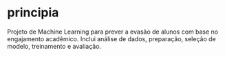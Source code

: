 # principia
Projeto de Machine Learning para prever a evasão de alunos com base no engajamento acadêmico. Inclui análise de dados, preparação, seleção de modelo, treinamento e avaliação.

